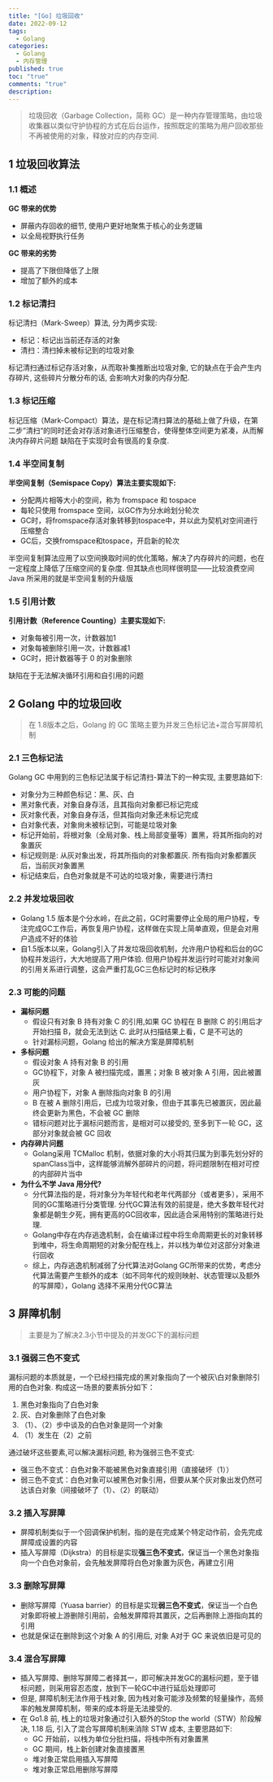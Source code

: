 ```yaml
---
title: "[Go] 垃圾回收"
date: 2022-09-12
tags:
  - Golang
categories:
  - Golang
  - 内存管理
published: true
toc: "true"
comments: "true"
description:
---
```

> 垃圾回收（Garbage Collection，简称 GC）是一种内存管理策略，由垃圾收集器以类似守护协程的方式在后台运作，按照既定的策略为用户回收那些不再被使用的对象，释放对应的内存空间.

<!--more-->

## 1 垃圾回收算法

### 1.1 概述

**GC 带来的优势**
- 屏蔽内存回收的细节, 使用户更好地聚焦于核心的业务逻辑
- 以全局视野执行任务

**GC 带来的劣势**
- 提高了下限但降低了上限
- 增加了额外的成本

### 1.2 标记清扫

标记清扫（Mark-Sweep）算法, 分为两步实现:
- 标记：标记出当前还存活的对象
- 清扫：清扫掉未被标记到的垃圾对象

标记清扫通过标记存活对象，从而取补集推断出垃圾对象, 它的缺点在于会产生内存碎片, 这些碎片分散分布的话, 会影响大对象的内存分配.

### 1.3 标记压缩

标记压缩（Mark-Compact）算法，是在标记清扫算法的基础上做了升级，在第二步”清扫“的同时还会对存活对象进行压缩整合，使得整体空间更为紧凑，从而解决内存碎片问题
缺陷在于实现时会有很高的复杂度.

### 1.4 半空间复制

**半空间复制（Semispace Copy）算法主要实现如下:**
- 分配两片相等大小的空间，称为 fromspace 和 tospace
- 每轮只使用 fromspace 空间，以GC作为分水岭划分轮次
- GC时，将fromspace存活对象转移到tospace中，并以此为契机对空间进行压缩整合
- GC后，交换fromspace和tospace，开启新的轮次

半空间复制算法应用了以空间换取时间的优化策略，解决了内存碎片的问题，也在一定程度上降低了压缩空间的复杂度. 但其缺点也同样很明显——比较浪费空间
Java 所采用的就是半空间复制的升级版

### 1.5 引用计数

**引用计数（Reference Counting）主要实现如下:**
- 对象每被引用一次，计数器加1
- 对象每被删除引用一次，计数器减1
- GC时，把计数器等于 0 的对象删除

缺陷在于无法解决循环引用和自引用的问题

## 2 Golang 中的垃圾回收

> 在 1.8版本之后，Golang 的 GC 策略主要为并发三色标记法+混合写屏障机制

### 2.1 三色标记法

Golang GC 中用到的三色标记法属于标记清扫-算法下的一种实现, 主要思路如下:
- 对象分为三种颜色标记：黑、灰、白
- 黑对象代表，对象自身存活，且其指向对象都已标记完成
- 灰对象代表，对象自身存活，但其指向对象还未标记完成
- 白对象代表，对象尙未被标记到，可能是垃圾对象
- 标记开始前，将根对象（全局对象、栈上局部变量等）置黑，将其所指向的对象置灰
- 标记规则是: 从灰对象出发，将其所指向的对象都置灰. 所有指向对象都置灰后，当前灰对象置黑
- 标记结束后，白色对象就是不可达的垃圾对象，需要进行清扫

### 2.2 并发垃圾回收

- Golang 1.5 版本是个分水岭，在此之前，GC时需要停止全局的用户协程，专注完成GC工作后，再恢复用户协程，这样做在实现上简单直观，但是会对用户造成不好的体验
- 自1.5版本以来，Golang引入了并发垃圾回收机制，允许用户协程和后台的GC协程并发运行，大大地提高了用户体验. 但用户协程并发运行时可能对对象间的引用关系进行调整，这会严重打乱GC三色标记时的标记秩序

### 2.3 可能的问题

- **漏标问题**
	- 假设只有对象 B 持有对象 C 的引用,如果 GC 协程在 B 删除 C 的引用后才开始扫描 B，就会无法到达 C.  此时从扫描结果上看，C 是不可达的
	- 针对漏标问题，Golang 给出的解决方案是屏障机制
- **多标问题**
	- 假设对象 A 持有对象 B 的引用
	- GC协程下，对象 A 被扫描完成，置黑；对象 B 被对象 A 引用，因此被置灰
	- 用户协程下，对象 A 删除指向对象 B 的引用
	- B 在被 A 删除引用后，已成为垃圾对象，但由于其事先已被置灰，因此最终会更新为黑色，不会被 GC 删除
	- 错标问题对比于漏标问题而言，是相对可以接受的, 至多到下一轮 GC，这部分对象就会被 GC 回收
- **内存碎片问题**
	- Golang采用 TCMalloc 机制，依据对象的大小将其归属为到事先划分好的spanClass当中，这样能够消解外部碎片的问题，将问题限制在相对可控的内部碎片当中
- **为什么不学 Java 用分代?**
	- 分代算法指的是，将对象分为年轻代和老年代两部分（或者更多），采用不同的GC策略进行分类管理. 分代GC算法有效的前提是，绝大多数年轻代对象都是朝生夕死，拥有更高的GC回收率，因此适合采用特别的策略进行处理.
	- Golang中存在内存逃逸机制，会在编译过程中将生命周期更长的对象转移到堆中，将生命周期短的对象分配在栈上，并以栈为单位对这部分对象进行回收
	- 综上，内存逃逸机制减弱了分代算法对Golang GC所带来的优势，考虑分代算法需要产生额外的成本（如不同年代的规则映射、状态管理以及额外的写屏障），Golang 选择不采用分代GC算法

## 3 屏障机制

> 主要是为了解决2.3小节中提及的并发GC下的漏标问题

### 3.1 强弱三色不变式

漏标问题的本质就是，一个已经扫描完成的黑对象指向了一个被灰\白对象删除引用的白色对象. 构成这一场景的要素拆分如下：
1. 黑色对象指向了白色对象
2. 灰、白对象删除了白色对象
3. （1）、（2）步中谈及的白色对象是同一个对象
4. （1）发生在（2）之前

通过破坏这些要素,可以解决漏标问题, 称为强弱三色不变式:
- 强三色不变式：白色对象不能被黑色对象直接引用（直接破坏（1））
- 弱三色不变式：白色对象可以被黑色对象引用，但要从某个灰对象出发仍然可达该白对象（间接破坏了（1）、（2）的联动）

### 3.2 插入写屏障

- 屏障机制类似于一个回调保护机制，指的是在完成某个特定动作前，会先完成屏障成设置的内容
- 插入写屏障（Dijkstra）的目标是实现**强三色不变式**，保证当一个黑色对象指向一个白色对象前，会先触发屏障将白色对象置为灰色，再建立引用


### 3.3 删除写屏障

- 删除写屏障（Yuasa barrier）的目标是实现**弱三色不变式**，保证当一个白色对象即将被上游删除引用前，会触发屏障将其置灰，之后再删除上游指向其的引用
- 也就是保证在删除到这个对象 A 的引用后,  对象 A对于 GC 来说依旧是可见的

### 3.4 混合写屏障

- 插入写屏障、删除写屏障二者择其一，即可解决并发GC的漏标问题，至于错标问题，则采用容忍态度，放到下一轮GC中进行延后处理即可
- 但是, 屏障机制无法作用于栈对象, 因为栈对象可能涉及频繁的轻量操作，高频率的触发屏障机制，带来的成本将是无法接受的.
- 在 Go1.8 前, 栈上的垃圾对象通过引入额外的Stop the world（STW）阶段解决, 1.18 后,  引入了混合写屏障机制来消除 STW 成本, 主要思路如下:
	- GC 开始前，以栈为单位分批扫描，将栈中所有对象置黑
	- GC 期间，栈上新创建对象直接置黑
	- 堆对象正常启用插入写屏障
	- 堆对象正常启用删除写屏障

